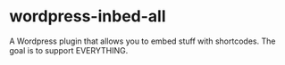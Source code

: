 wordpress-inbed-all
===================

A Wordpress plugin that allows you to embed stuff with shortcodes. The goal is to support EVERYTHING.
